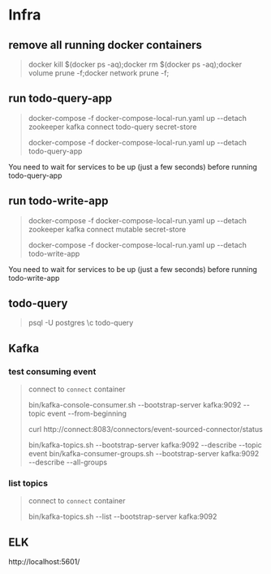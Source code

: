 # Infra

## remove all running docker containers
> docker kill $(docker ps -aq);docker rm $(docker ps -aq);docker volume prune -f;docker network prune -f;

## run todo-query-app
> docker-compose -f docker-compose-local-run.yaml up --detach zookeeper kafka connect todo-query secret-store
> 
> docker-compose -f docker-compose-local-run.yaml up --detach todo-query-app

You need to wait for services to be up (just a few seconds) before running todo-query-app

## run todo-write-app
> docker-compose -f docker-compose-local-run.yaml up --detach zookeeper kafka connect mutable secret-store
>
> docker-compose -f docker-compose-local-run.yaml up --detach todo-write-app

You need to wait for services to be up (just a few seconds) before running todo-write-app

## todo-query
> psql -U postgres
> \c todo-query

## Kafka

### test consuming event
> connect to `connect` container
>
> bin/kafka-console-consumer.sh --bootstrap-server kafka:9092 --topic event --from-beginning
>
> curl http://connect:8083/connectors/event-sourced-connector/status
>
> bin/kafka-topics.sh --bootstrap-server kafka:9092 --describe --topic event
> bin/kafka-consumer-groups.sh --bootstrap-server kafka:9092 --describe --all-groups

### list topics
> connect to `connect` container
> 
> bin/kafka-topics.sh --list --bootstrap-server kafka:9092

## ELK

http://localhost:5601/
